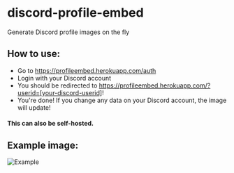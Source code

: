 # discord-profile-embed

Generate Discord profile images on the fly

## How to use:

- Go to https://profileembed.herokuapp.com/auth
- Login with your Discord account
- You should be redirected to https://profileembed.herokuapp.com/?userid=[your-discord-userid]!
- You're done! If you change any data on your Discord account, the image will update!

#### This can also be self-hosted.

## Example image:

![Example](https://profileembed.herokuapp.com/?userid=500669086947344384)
